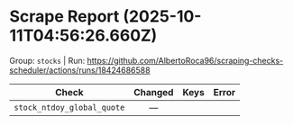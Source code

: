 # Scrape Report (2025-10-11T04:56:26.660Z)

Group: `stocks`  |  Run: https://github.com/AlbertoRoca96/scraping-checks-scheduler/actions/runs/18424686588

| Check | Changed | Keys | Error |
|---|:---:|:--|:--|
| `stock_ntdoy_global_quote` | — |  |  |
